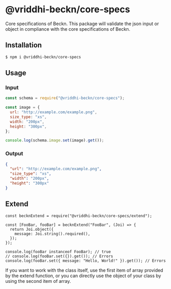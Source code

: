 # @vriddhi-beckn/core-specs

Core specifications of Beckn. This package will validate the json input or object in compliance with the core specifications of Beckn.

## Installation

```sh
$ npm i @vriddhi-beckn/core-specs
```

## Usage

### Input

```js
const schema = require("@vriddhi-beckn/core-specs");

const image = {
  url: "http://example.com/example.png",
  size_type: "xs",
  width: "200px",
  height: "300px",
};

console.log(schema.image.set(image).get());
```

### Output

```json
{
  "url": "http://example.com/example.png",
  "size_type": "xs",
  "width": "200px",
  "height": "300px"
}
```

## Extend

```
const becknExtend = require("@vriddhi-beckn/core-specs/extend");

const [FooBar, fooBar] = becknExtend("FooBar", (Joi) => {
  return Joi.object({
    message: Joi.string().required(),
  });
});

console.log(fooBar instanceof FooBar); // true
// console.log(fooBar.set({}).get()); // Errors
console.log(fooBar.set({ message: "Hello, World!" }).get()); // Errors

```

If you want to work with the class itself, use the first item of array provided by the extend function, or you can directly use the object of your class by using the second item of array.
